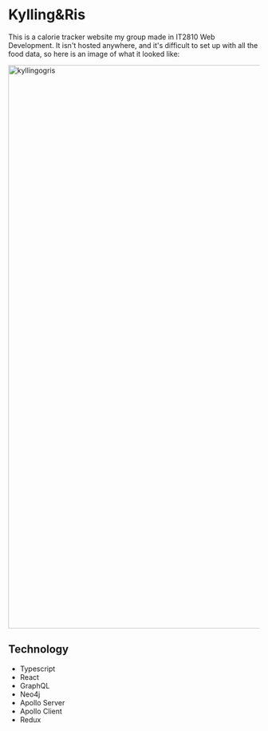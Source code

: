 # Kylling&Ris
This is a calorie tracker website my group made in IT2810 Web Development. It isn't hosted anywhere, and it's difficult to set up with all the food data, so here is an image of what it looked like: 

<img width="1127" alt="kyllingogris" src="https://github.com/OleAndreasER/Kylling-og-Ris/assets/89947900/12770223-4c8f-471b-9ca9-d6387bd1fb3e">

## Technology
- Typescript
- React
- GraphQL
- Neo4j
- Apollo Server
- Apollo Client
- Redux
  
